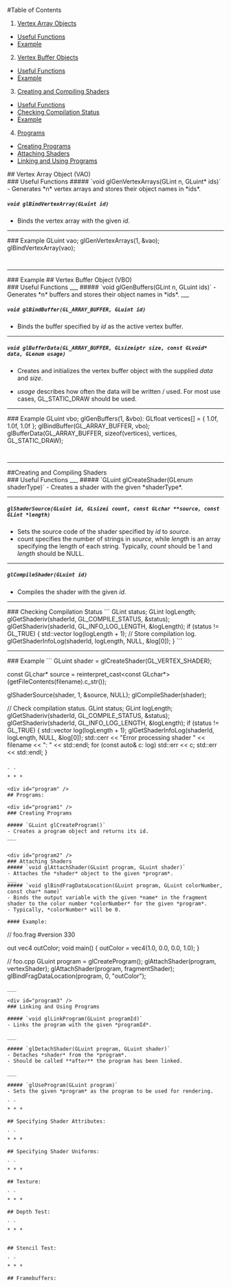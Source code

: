 #Table of Contents
1. [Vertex Array Objects](#vao)
  - [Useful Functions](#vao1)
  - [Example](#vao2)
2. [Vertex Buffer Objects](#vbo)
  - [Useful Functions](#vbo1)
  - [Example](#vbo2)
3. [Creating and Compiling Shaders](#shader-compile)
  - [Useful Functions](#shader-compile1)
  - [Checking Compilation Status](#shader-compile2)
  - [Example](#shader-compile3)
4. [Programs](#program)
  - [Creating Programs](#program1)
  - [Attaching Shaders](#program2)
  - [Linking and Using Programs](#program3)


<div id="vao" />
## Vertex Array Object (VAO)

<div id="vao1" />
###  Useful Functions
##### `void glGenVertexArrays(GLint n, GLuint* ids)`
- Generates *n* vertex arrays and stores their object names in *ids*.



##### `void glBindVertexArray(GLuint id)`
- Binds the vertex array with the given *id*.

_ _ _

<div id="vao2" />
###  Example
    GLuint vao;
    glGenVertexArrays(1, &vao);
    glBindVertexArray(vao);

` `

* * *

<div id="vbo" />
###  Example
## Vertex Buffer Object (VBO)
<div id="vbo1" />
###   Useful Functions
___
##### `void glGenBuffers(GLint n, GLuint ids)`
- Generates *n* buffers and stores their object names in *ids*.
___

##### `void glBindBuffer(GL_ARRAY_BUFFER, GLuint id)`
- Binds the buffer specified by *id* as the active vertex buffer.
___

##### `void glBufferData(GL_ARRAY_BUFFER, GLsizeiptr size, const GLvoid* data, GLenum usage)`
- Creates and initializes the vertex buffer object with the supplied *data* and *size*.

- *usage* describes how often the data will be written / used.
For most use cases, GL_STATIC_DRAW should be used.

___

<div id="vbo2" />
###  Example
    GLuint vbo;
    glGenBuffers(1, &vbo):
    GLfloat vertices[] = {
      1.0f, 1.0f, 1.0f
    };
    glBindBuffer(GL_ARRAY_BUFFER, vbo);
    glBufferData(GL_ARRAY_BUFFER, sizeof(vertices), vertices, GL_STATIC_DRAW);

` `
* * *

<div id="shader-compile" />
##Creating and Compiling Shaders
<div id="shader-compile1" />
### Useful Functions
___
##### `GLuint glCreateShader(GLenum shaderType)`
- Creates a shader with the given *shaderType*.

____
##### `glShaderSource(GLuint id, GLsizei count, const GLchar **source, const GLint *length)`
- Sets the source code of the shader specified by *id* to *source*.
- count specifies the number of strings in *source*, while *length* is an array specifying the length of each string.
  Typically, *count* should be 1 and *length* should be NULL.

____
##### `glCompileShader(GLuint id)`
- Compiles the shader with the given *id*.


___

<div id="shader-compile2" />
###  Checking Compilation Status
```
GLint status;
GLint logLength;
glGetShaderiv(shaderId, GL_COMPILE_STATUS, &status);
glGetShaderiv(shaderId, GL_INFO_LOG_LENGTH, &logLength);
if (status != GL_TRUE) {
  std::vector<char> log(logLength + 1);
  // Store compilation log.
  glGetShaderInfoLog(shaderId, logLength, NULL, &log[0]);
}
```

___

<div id="shader-compile3" />
### Example
```
GLuint shader = glCreateShader(GL_VERTEX_SHADER);

const GLchar* source = reinterpret_cast<const GLchar*>(getFileContents(filename).c_str());

glShaderSource(shader, 1, &source, NULL);
glCompileShader(shader);

// Check compilation status.
GLint status;
GLint logLength;
glGetShaderiv(shaderId, GL_COMPILE_STATUS, &status);
glGetShaderiv(shaderId, GL_INFO_LOG_LENGTH, &logLength);
if (status != GL_TRUE) {
  std::vector<char> log(logLength + 1);
  glGetShaderInfoLog(shaderId, logLength, NULL, &log[0]);
  std::cerr << "Error processing shader " << filename << ": " << std::endl;
  for (const auto& c: log)
  	std::err << c;
  std::err << std::endl;
}
  
```

` `
* * *

<div id="program" />
## Programs:

<div id="program1" />
### Creating Programs

##### `GLuint glCreateProgram()`
- Creates a program object and returns its id.
___


<div id="program2" />
### Attaching Shaders
##### `void glAttachShader(GLuint program, GLuint shader)`
- Attaches the *shader* object to the given *program*.
___
##### `void glBindFragDataLocation(GLuint program, GLuint colorNumber, const char* name)`
- Binds the output variable with the given *name* in the fragment shader to the color number *colorNumber* for the given *program*. 
- Typically, *colorNumber* will be 0.

#### Example:
```
// foo.frag
#version 330

out vec4 outColor;
void main() {
	outColor = vec4(1.0, 0.0, 0.0, 1.0);
}

// foo.cpp
GLuint program = glCreateProgram();
glAttachShader(program, vertexShader);
glAttachShader(program, fragmentShader);
glBindFragDataLocation(program, 0, "outColor");

```
___

<div id="program3" />
### Linking and Using Programs

##### `void glLinkProgram(GLuint programId)`
- Links the program with the given *programId*.

___

##### `glDetachShader(GLuint program, GLuint shader)`
- Detaches *shader* from the *program*.
- Should be called **after** the program has been linked.

___

##### `glUseProgram(GLuint program)`
- Sets the given *program* as the program to be used for rendering.

` `
* * *

## Specifying Shader Attributes:

` `
* * *

## Specifying Shader Uniforms:

` `
* * *

## Texture:

` `
* * *

## Depth Test:

` `
* * *


## Stencil Test:

` `
* * *

## Framebuffers:


